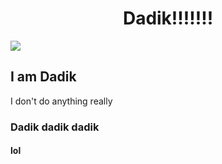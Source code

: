 <h1 align="center">Dadik!!!!!!!</h1>
<img align="center" src="https://cdn.dadik.lol/uwu.png" />
<h2>I am Dadik</h2>
I don't do anything really
<h3>Dadik dadik dadik</h3>
<h4>lol</h4>
